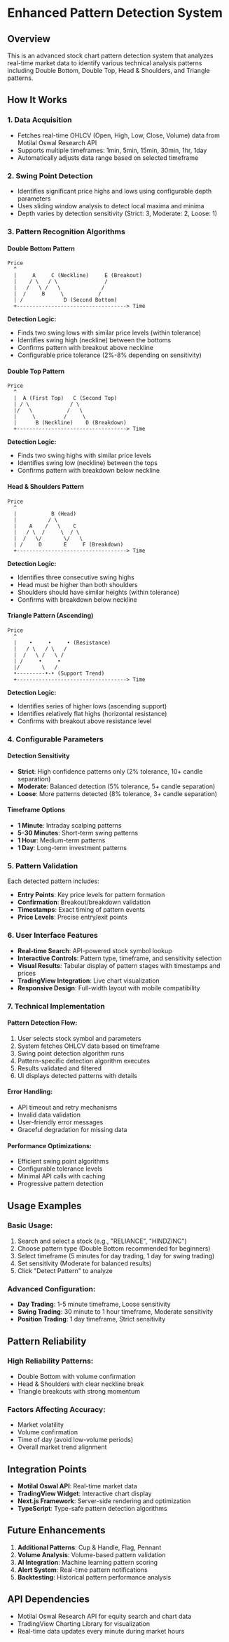 # Enhanced Pattern Detection System

## Overview

This is an advanced stock chart pattern detection system that analyzes real-time market data to identify various technical analysis patterns including Double Bottom, Double Top, Head & Shoulders, and Triangle patterns.

## How It Works

### 1. **Data Acquisition**
- Fetches real-time OHLCV (Open, High, Low, Close, Volume) data from Motilal Oswal Research API
- Supports multiple timeframes: 1min, 5min, 15min, 30min, 1hr, 1day
- Automatically adjusts data range based on selected timeframe

### 2. **Swing Point Detection**
- Identifies significant price highs and lows using configurable depth parameters
- Uses sliding window analysis to detect local maxima and minima
- Depth varies by detection sensitivity (Strict: 3, Moderate: 2, Loose: 1)

### 3. **Pattern Recognition Algorithms**

#### Double Bottom Pattern
```
Price
  ^
  |     A     C (Neckline)     E (Breakout)
  |    / \   / \               /
  |   /   \ /   \             /
  |  /     B     \           /
  | /             D (Second Bottom)
  +-----------------------------------> Time
```

**Detection Logic:**
- Finds two swing lows with similar price levels (within tolerance)
- Identifies swing high (neckline) between the bottoms
- Confirms pattern with breakout above neckline
- Configurable price tolerance (2%-8% depending on sensitivity)

#### Double Top Pattern
```
Price
  ^
  |  A (First Top)   C (Second Top)
  | / \             / \
  |/   \           /   \
  |     \         /     \
  |      B (Neckline)    D (Breakdown)
  +-----------------------------------> Time
```

**Detection Logic:**
- Finds two swing highs with similar price levels
- Identifies swing low (neckline) between the tops
- Confirms pattern with breakdown below neckline

#### Head & Shoulders Pattern
```
Price
  ^
  |           B (Head)
  |          / \
  |    A    /   \    C
  |   / \  /     \  / \
  |  /   \/       \/   \
  | /     D       E     F (Breakdown)
  +-----------------------------------> Time
```

**Detection Logic:**
- Identifies three consecutive swing highs
- Head must be higher than both shoulders
- Shoulders should have similar heights (within tolerance)
- Confirms with breakdown below neckline

#### Triangle Pattern (Ascending)
```
Price
  ^
  |    •     •     • (Resistance)
  |   / \   / \   /
  |  /   \ /   \ /
  | /     •     •  
  |/       \   /
  •---------•-• (Support Trend)
  +-----------------------------------> Time
```

**Detection Logic:**
- Identifies series of higher lows (ascending support)
- Identifies relatively flat highs (horizontal resistance)
- Confirms with breakout above resistance level

### 4. **Configurable Parameters**

#### Detection Sensitivity
- **Strict**: High confidence patterns only (2% tolerance, 10+ candle separation)
- **Moderate**: Balanced detection (5% tolerance, 5+ candle separation)
- **Loose**: More patterns detected (8% tolerance, 3+ candle separation)

#### Timeframe Options
- **1 Minute**: Intraday scalping patterns
- **5-30 Minutes**: Short-term swing patterns  
- **1 Hour**: Medium-term patterns
- **1 Day**: Long-term investment patterns

### 5. **Pattern Validation**

Each detected pattern includes:
- **Entry Points**: Key price levels for pattern formation
- **Confirmation**: Breakout/breakdown validation
- **Timestamps**: Exact timing of pattern events
- **Price Levels**: Precise entry/exit points

### 6. **User Interface Features**

- **Real-time Search**: API-powered stock symbol lookup
- **Interactive Controls**: Pattern type, timeframe, and sensitivity selection
- **Visual Results**: Tabular display of pattern stages with timestamps and prices
- **TradingView Integration**: Live chart visualization
- **Responsive Design**: Full-width layout with mobile compatibility

### 7. **Technical Implementation**

#### Pattern Detection Flow:
1. User selects stock symbol and parameters
2. System fetches OHLCV data based on timeframe
3. Swing point detection algorithm runs
4. Pattern-specific detection algorithm executes
5. Results validated and filtered
6. UI displays detected patterns with details

#### Error Handling:
- API timeout and retry mechanisms
- Invalid data validation
- User-friendly error messages
- Graceful degradation for missing data

#### Performance Optimizations:
- Efficient swing point algorithms
- Configurable tolerance levels
- Minimal API calls with caching
- Progressive pattern detection

## Usage Examples

### Basic Usage:
1. Search and select a stock (e.g., "RELIANCE", "HINDZINC")
2. Choose pattern type (Double Bottom recommended for beginners)
3. Select timeframe (5 minutes for day trading, 1 day for swing trading)
4. Set sensitivity (Moderate for balanced results)
5. Click "Detect Pattern" to analyze

### Advanced Configuration:
- **Day Trading**: 1-5 minute timeframe, Loose sensitivity
- **Swing Trading**: 30 minute to 1 hour timeframe, Moderate sensitivity  
- **Position Trading**: 1 day timeframe, Strict sensitivity

## Pattern Reliability

### High Reliability Patterns:
- Double Bottom with volume confirmation
- Head & Shoulders with clear neckline break
- Triangle breakouts with strong momentum

### Factors Affecting Accuracy:
- Market volatility
- Volume confirmation
- Time of day (avoid low-volume periods)
- Overall market trend alignment

## Integration Points

- **Motilal Oswal API**: Real-time market data
- **TradingView Widget**: Interactive chart display
- **Next.js Framework**: Server-side rendering and optimization
- **TypeScript**: Type-safe pattern detection algorithms

## Future Enhancements

1. **Additional Patterns**: Cup & Handle, Flag, Pennant
2. **Volume Analysis**: Volume-based pattern validation
3. **AI Integration**: Machine learning pattern scoring
4. **Alert System**: Real-time pattern notifications
5. **Backtesting**: Historical pattern performance analysis

## API Dependencies

- Motilal Oswal Research API for equity search and chart data
- TradingView Charting Library for visualization
- Real-time data updates every minute during market hours
